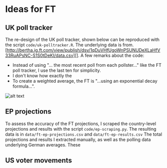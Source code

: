 # Ideas for FT 

## UK poll tracker

The re-design of the UK poll tracker, shown below can be reproduced with the script `code/uk-polltracker.R`. The underlying data is from. [http://bertha.ig.ft.com/view/publish/dsv/1qDuVHfUgoWnPSUNUDeXLaHfV33RuAPsNC-S1S0tDeKI/data.csv][]. A few remarks about the code:  

- Instead of using "... the most recent poll from each pollster..." like the FT poll tracker, I use the last ten for simplicity.
- I don't know how exactly the 
- To create a weighted average, the FT is "...using an exponential decay formula...".

![alt text](https://github.com/BernhardClemm/ft-proposal/blob/output/uk-polltracker.png?raw=true)

## EP projections

To assess the accuracy of the FT projections, I scraped the country-level projections and results with the script `code/ep-scraping.py`. The resulting data is in `data/ft-ep-projections.csv` and `data/ft-ep-results.csv`
The total projections and results I extracted manually, as well as the polling data underlying German averages. These 

## US voter movements


 
